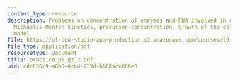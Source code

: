 ```yaml
---
content_type: resource
description: Problems on concentration of enzymes and RNA involved in cell synthesis,
  Michaelis-Menten kinetics, precursor concentration, Growth of the cell, structured
  model.
file: https://ol-ocw-studio-app-production.s3.amazonaws.com/courses/10-442-biochemical-engineering-spring-2005/cdc836c9a8b30cb4739db568acc866e8_practice_ps_qz_2.pdf
file_type: application/pdf
resourcetype: Document
title: practice_ps_qz_2.pdf
uid: cdc836c9-a8b3-0cb4-739d-b568acc866e8
---
```

